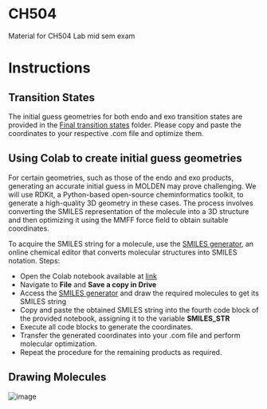 # CH504
Material for CH504 Lab mid sem exam

# Instructions

## Transition States
The initial guess geometries for both endo and exo transition states are provided in the [Final transition states](https://github.com/Swastik166/CH504/tree/main/Final_transition_states) folder. Please copy and paste the coordinates to your respective .com file and optimize them.

## Using Colab to create initial guess geometries
For certain geometries, such as those of the endo and exo products, generating an accurate initial guess in MOLDEN may prove challenging. We will use RDKit, a Python-based open-source cheminformatics toolkit, to generate a high-quality 3D geometry in these cases. The process involves converting the SMILES representation of the molecule into a 3D structure and then optimizing it using the MMFF force field to obtain suitable coordinates.

To acquire the SMILES string for a molecule, use the [SMILES generator](https://www.cheminfo.org/flavor/malaria/Utilities/SMILES_generator___checker/index.html), an online chemical editor that converts molecular structures into SMILES notation.
Steps:
- Open the Colab notebook available at [link](https://colab.research.google.com/drive/1z9A7lthvTLbLiKtJ6u9npuoWNSq0dAjQ?usp=sharing)
- Navigate to **File** and **Save a copy in Drive**
- Access the [SMILES generator](https://www.cheminfo.org/flavor/malaria/Utilities/SMILES_generator___checker/index.html) and draw the required molecules to get its SMILES string
- Copy and paste the obtained SMILES string into the fourth code block of the provided notebook, assigning it to the variable **SMILES_STR**
- Execute all code blocks to generate the coordinates.
- Transfer the generated coordinates into your .com file and perform molecular optimization.
- Repeat the procedure for the remaining products as required.

## Drawing Molecules
![image](https://github.com/user-attachments/assets/1374334c-7888-4eba-95a4-f5ce431f4744)

